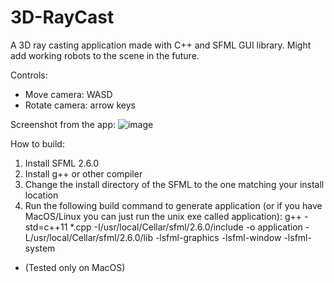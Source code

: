 # 3D-RayCast
A 3D ray casting application made with C++ and SFML GUI library. Might add working robots to the scene in the future. 

Controls: 
- Move camera: WASD
- Rotate camera: arrow keys

Screenshot from the app:
![image](https://github.com/rantalaofficial/3D-RayCast/assets/33716618/4cb2b6dc-c2cf-4f82-bd56-e5992357071a)

How to build:
1. Install SFML 2.6.0
2. Install g++ or other compiler
3. Change the install directory of the SFML to the one matching your install location
4. Run the following build command to generate application (or if you have MacOS/Linux you can just run the unix exe called application):
g++ -std=c++11 *.cpp -I/usr/local/Cellar/sfml/2.6.0/include -o application -L/usr/local/Cellar/sfml/2.6.0/lib -lsfml-graphics -lsfml-window -lsfml-system

- (Tested only on MacOS)






